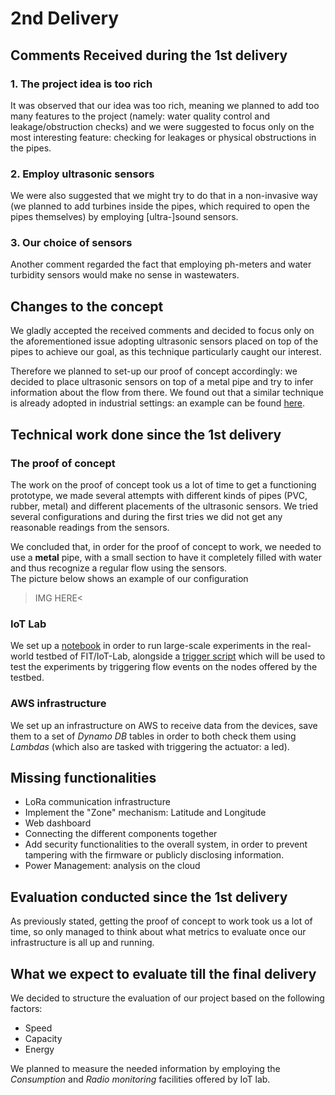 # 2nd Delivery

## Comments Received during the 1st delivery

### 1. The project idea is too rich
It was observed that our idea was too rich, meaning we planned to add too many features to the project (namely: water quality control and leakage/obstruction checks) and we were suggested to focus only on the most interesting feature: checking for leakages or physical obstructions in the pipes. 

### 2. Employ ultrasonic sensors
We were also suggested that we might try to do that in a non-invasive way (we planned to add turbines inside the pipes, which required to open the pipes themselves) by employing \[ultra-]sound sensors.  

### 3. Our choice of sensors
Another comment regarded the fact that employing ph-meters and water turbidity sensors would make no sense in wastewaters.

## Changes to the concept 
We gladly accepted the received comments and decided to focus only on the aforementioned issue adopting ultrasonic sensors placed on top of the pipes to achieve our goal, as this technique particularly caught our interest. 

Therefore we planned to set-up our proof of concept accordingly: we decided to place ultrasonic sensors on top of a metal pipe and try to  infer information about the flow from there. We found out that a similar technique is already adopted in industrial settings: an example can be found [here](https://www.youtube.com/watch?v=BBwSUUlSL5o).

## Technical work done since the 1st delivery
### The proof of concept
The work on the proof of concept took us a lot of time to get a functioning prototype, we made several attempts with different kinds of pipes (PVC, rubber, metal) and different placements of the ultrasonic sensors. We tried several configurations and during the first tries we did not get any reasonable readings from the sensors. 

We concluded that, in order for the proof of concept to work, we needed to use a **metal** pipe, with a small section to have it completely filled with  water and thus recognize a regular flow using the sensors.   
The picture below shows an example of our configuration
>IMG HERE<

### IoT Lab
We set up a [notebook](/dev/iot-lab/Kloaka.ipynb) in order to run large-scale experiments in the real-world testbed of FIT/IoT-Lab, alongside a [trigger script](/scripts) which will be used to test the experiments by triggering flow events on the nodes offered by the testbed.

### AWS infrastructure
We set up an infrastructure on AWS to receive data from the devices, save them to a set of *Dynamo DB* tables in order to both check them using *Lambdas* (which also are tasked with triggering the actuator: a led).

## Missing functionalities
* LoRa communication infrastructure
* Implement the "Zone" mechanism: Latitude and Longitude
* Web dashboard
* Connecting the different components together
* Add security functionalities to the overall system, in order to prevent tampering with the firmware or publicly disclosing information.
* Power Management: analysis on the cloud

## Evaluation conducted since the 1st delivery
As previously stated, getting the proof of concept to work took us a lot of time, so only managed to think about what metrics to evaluate once our infrastructure is all up and running. 

## What we expect to evaluate till the final delivery
We decided to structure the evaluation of our project based on the following factors:
* Speed
* Capacity
* Energy

We planned to measure the needed information by employing the *Consumption* and *Radio monitoring* facilities offered by IoT lab.
